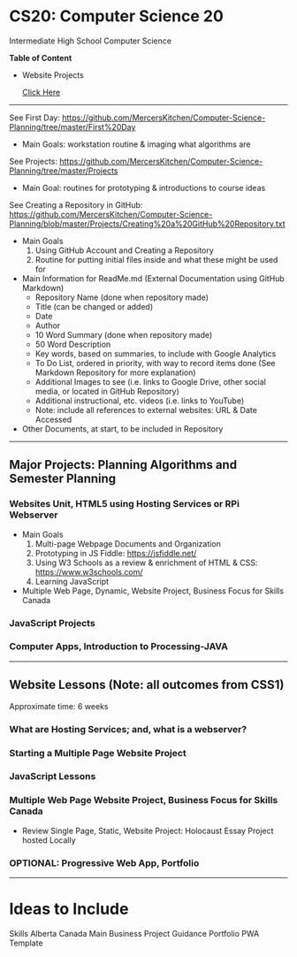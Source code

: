 # CS20: Computer Science 20
Intermediate High School Computer Science

**Table of Content**
- Website Projects <a href="https://github.com/MercersKitchen/CS20#websites-unit-html5-using-hosting-services-or-rpi-webserver" ><p>Click Here</p></a>

---

See First Day: https://github.com/MercersKitchen/Computer-Science-Planning/tree/master/First%20Day
- Main Goals: workstation routine & imaging what algorithms are

See Projects: https://github.com/MercersKitchen/Computer-Science-Planning/tree/master/Projects
- Main Goal: routines for prototyping & introductions to course ideas

See Creating a Repository in GitHub: https://github.com/MercersKitchen/Computer-Science-Planning/blob/master/Projects/Creating%20a%20GitHub%20Repository.txt
- Main Goals
   1. Using GitHub Account and Creating a Repository
   2. Routine for putting initial files inside and what these might be used for
- Main Information for ReadMe.md (External Documentation using GitHub Markdown)
   - Repository Name (done when repository made)
   - Title (can be changed or added)
   - Date
   - Author
   - 10 Word Summary (done when repository made)
   - 50 Word Description
   - Key words, based on summaries, to include with Google Analytics
   - To Do List, ordered in priority, with way to record items done (See Markdown Repository for more explanation)
   - Additional Images to see (i.e. links to Google Drive, other social media, or located in GitHub Repository)
   - Additional instructional, etc. videos (i.e. links to YouTube)
   - Note: include all references to external websites: URL & Date Accessed
- Other Documents, at start, to be included in Repository

---

## Major Projects: Planning Algorithms and Semester Planning

### Websites Unit, HTML5 using Hosting Services or RPi Webserver
- Main Goals
   1. Multi-page Webpage Documents and Organization
   2. Prototyping in JS Fiddle: https://jsfiddle.net/
   3. Using W3 Schools as a review & enrichment of HTML & CSS: https://www.w3schools.com/
   3. Learning JavaScript
- Multiple Web Page, Dynamic, Website Project, Business Focus for Skills Canada

### JavaScript Projects

### Computer Apps, Introduction to Processing-JAVA

---

## Website Lessons (Note: all outcomes from CSS1)
   Approximate time: 6 weeks

### What are Hosting Services; and, what is a webserver?

### Starting a Multiple Page Website Project

### JavaScript Lessons

### Multiple Web Page Website Project, Business Focus for Skills Canada
- Review Single Page, Static, Website Project: Holocaust Essay Project hosted Locally


### OPTIONAL: Progressive Web App, Portfolio

---

# Ideas to Include

Skills Alberta Canada Main Business Project Guidance
Portfolio PWA Template
